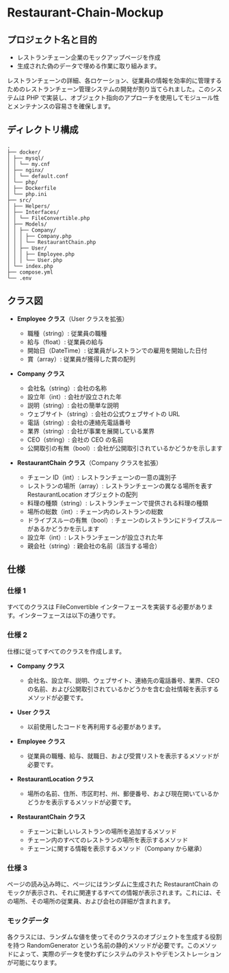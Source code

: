 # Restaurant-Chain-Mockup

## プロジェクト名と目的

- レストランチェーン企業のモックアップページを作成
- 生成された偽のデータで埋める作業に取り組みます。

レストランチェーンの詳細、各ロケーション、従業員の情報を効率的に管理するためのレストランチェーン管理システムの開発が割り当てられました。このシステムは PHP で実装し、オブジェクト指向のアプローチを使用してモジュール性とメンテナンスの容易さを確保します。

## ディレクトリ構成

```
.
├── docker/
│ ├── mysql/
│ │ └── my.cnf
│ ├── nginx/
│ │ └── default.conf
│ └── php/
│ ├── Dockerfile
│ └── php.ini
├── src/
│ ├── Helpers/
│ ├── Interfaces/
│ │ └── FileConvertible.php
│ ├── Models/
│ │ ├── Company/
│ │ │ ├── Company.php
│ │ │ └── RestaurantChain.php
│ │ ├── User/
│ │ │ ├── Employee.php
│ │ │ └── User.php
│ └── index.php
├── compose.yml
└── .env

```

## クラス図

- **Employee クラス**（User クラスを拡張）

  - 職種（string）: 従業員の職種
  - 給与（float）: 従業員の給与
  - 開始日（DateTime）: 従業員がレストランでの雇用を開始した日付
  - 賞（array）: 従業員が獲得した賞の配列

- **Company クラス**

  - 会社名（string）: 会社の名称
  - 設立年（int）: 会社が設立された年
  - 説明（string）: 会社の簡単な説明
  - ウェブサイト（string）: 会社の公式ウェブサイトの URL
  - 電話（string）: 会社の連絡先電話番号
  - 業界（string）: 会社が事業を展開している業界
  - CEO（string）: 会社の CEO の名前
  - 公開取引の有無（bool）: 会社が公開取引されているかどうかを示します

- **RestaurantChain クラス**（Company クラスを拡張）
  - チェーン ID（int）: レストランチェーンの一意の識別子
  - レストランの場所（array）: レストランチェーンの異なる場所を表す RestaurantLocation オブジェクトの配列
  - 料理の種類（string）: レストランチェーンで提供される料理の種類
  - 場所の総数（int）: チェーン内のレストランの総数
  - ドライブスルーの有無（bool）: チェーンのレストランにドライブスルーがあるかどうかを示します
  - 設立年（int）: レストランチェーンが設立された年
  - 親会社（string）: 親会社の名前（該当する場合）

## 仕様

### 仕様 1

すべてのクラスは FileConvertible インターフェースを実装する必要があります。インターフェースは以下の通りです。

### 仕様 2

仕様に従ってすべてのクラスを作成します。

- **Company クラス**

  - 会社名、設立年、説明、ウェブサイト、連絡先の電話番号、業界、CEO の名前、および公開取引されているかどうかを含む会社情報を表示するメソッドが必要です。

- **User クラス**

  - 以前使用したコードを再利用する必要があります。

- **Employee クラス**

  - 従業員の職種、給与、就職日、および受賞リストを表示するメソッドが必要です。

- **RestaurantLocation クラス**

  - 場所の名前、住所、市区町村、州、郵便番号、および現在開いているかどうかを表示するメソッドが必要です。

- **RestaurantChain クラス**
  - チェーンに新しいレストランの場所を追加するメソッド
  - チェーン内のすべてのレストランの場所を表示するメソッド
  - チェーンに関する情報を表示するメソッド（Company から継承）

### 仕様 3

ページの読み込み時に、ページにはランダムに生成された RestaurantChain のモックが表示され、それに関連するすべての情報が表示されます。これには、その場所、その場所の従業員、および会社の詳細が含まれます。

### モックデータ

各クラスには、ランダムな値を使ってそのクラスのオブジェクトを生成する役割を持つ RandomGenerator という名前の静的メソッドが必要です。このメソッドによって、実際のデータを使わずにシステムのテストやデモンストレーションが可能になります。

